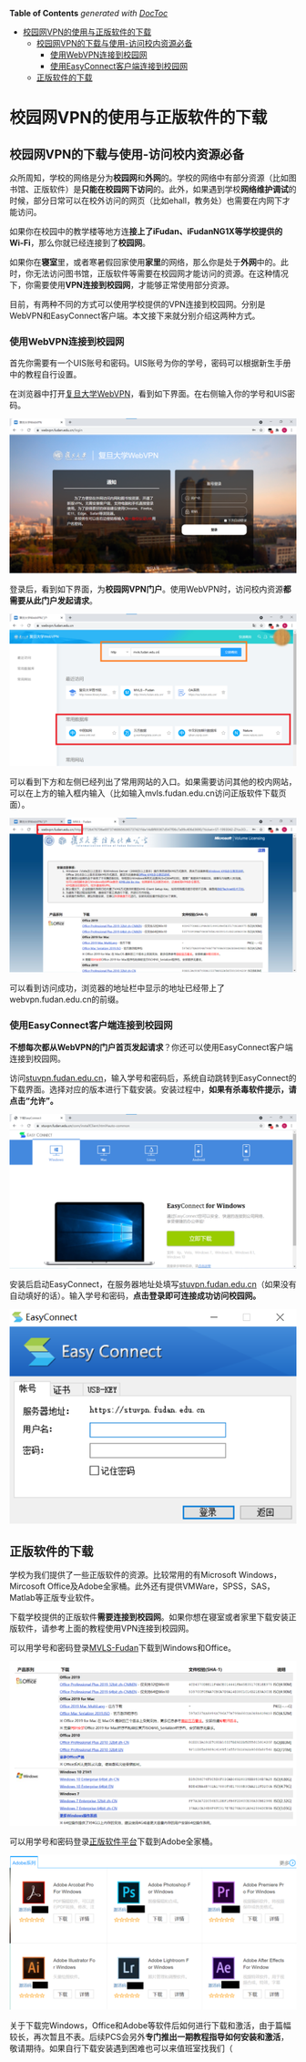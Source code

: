 <!-- START doctoc generated TOC please keep comment here to allow auto update -->
<!-- DON'T EDIT THIS SECTION, INSTEAD RE-RUN doctoc TO UPDATE -->
**Table of Contents**  *generated with [DocToc](https://github.com/thlorenz/doctoc)*

- [校园网VPN的使用与正版软件的下载](#%E6%A0%A1%E5%9B%AD%E7%BD%91vpn%E7%9A%84%E4%BD%BF%E7%94%A8%E4%B8%8E%E6%AD%A3%E7%89%88%E8%BD%AF%E4%BB%B6%E7%9A%84%E4%B8%8B%E8%BD%BD)
  - [校园网VPN的下载与使用-访问校内资源必备](#%E6%A0%A1%E5%9B%AD%E7%BD%91vpn%E7%9A%84%E4%B8%8B%E8%BD%BD%E4%B8%8E%E4%BD%BF%E7%94%A8-%E8%AE%BF%E9%97%AE%E6%A0%A1%E5%86%85%E8%B5%84%E6%BA%90%E5%BF%85%E5%A4%87)
    - [使用WebVPN连接到校园网](#%E4%BD%BF%E7%94%A8webvpn%E8%BF%9E%E6%8E%A5%E5%88%B0%E6%A0%A1%E5%9B%AD%E7%BD%91)
    - [使用EasyConnect客户端连接到校园网](#%E4%BD%BF%E7%94%A8easyconnect%E5%AE%A2%E6%88%B7%E7%AB%AF%E8%BF%9E%E6%8E%A5%E5%88%B0%E6%A0%A1%E5%9B%AD%E7%BD%91)
  - [正版软件的下载](#%E6%AD%A3%E7%89%88%E8%BD%AF%E4%BB%B6%E7%9A%84%E4%B8%8B%E8%BD%BD)

<!-- END doctoc generated TOC please keep comment here to allow auto update -->

# 校园网VPN的使用与正版软件的下载

## 校园网VPN的下载与使用-访问校内资源必备

众所周知，学校的网络是分为**校园网**和**外网**的。学校的网络中有部分资源（比如图书馆、正版软件）是**只能在校园网下访问**的。此外，如果遇到学校**网络维护调试**的时候，部分日常可以在校外访问的网页（比如ehall，教务处）也需要在内网下才能访问。

如果你在校园中的教学楼等地方连**接上了iFudan、iFudanNG1X等学校提供的Wi-Fi**，那么你就已经连接到了**校园网**。

如果你在**寝室**里，或者寒暑假回家使用**家里**的网络，那么你是处于**外网**中的。此时，你无法访问图书馆，正版软件等需要在校园网才能访问的资源。在这种情况下，你需要使用**VPN连接到校园网**，才能够正常使用部分资源。

目前，有两种不同的方式可以使用学校提供的VPN连接到校园网。分别是WebVPN和EasyConnect客户端。本文接下来就分别介绍这两种方式。

### 使用WebVPN连接到校园网

首先你需要有一个UIS账号和密码。UIS账号为你的学号，密码可以根据新生手册中的教程自行设置。

在浏览器中打开[复旦大学WebVPN](https://webvpn.fudan.edu.cn)，看到如下界面。在右侧输入你的学号和UIS密码。

![webvpn_login](./pictures/webvpn_login.png)

登录后，看到如下界面，为**校园网VPN门户**。使用WebVPN时，访问校内资源**都需要从此门户发起请求**。

![webvpn_main](./pictures/webvpn_main.png)

可以看到下方和左侧已经列出了常用网站的入口。如果需要访问其他的校内网站，可以在上方的输入框内输入（比如输入mvls.fudan.edu.cn访问正版软件下载页面）。

![webvpn_success](./pictures/webvpn_success.png)

可以看到访问成功，浏览器的地址栏中显示的地址已经带上了webvpn.fudan.edu.cn的前缀。

### 使用EasyConnect客户端连接到校园网

**不想每次都从WebVPN的门户首页发起请求**？你还可以使用EasyConnect客户端连接到校园网。

访问[stuvpn.fudan.edu.cn]()，输入学号和密码后，系统自动跳转到EasyConnect的下载界面。选择对应的版本进行下载安装。安装过程中，**如果有杀毒软件提示，请点击“允许”。**

![easyconnect_download](./pictures/easyconnect_download.png)

安装后启动EasyConnect，在服务器地址处填写[stuvpn.fudan.edu.cn]()（如果没有自动填好的话）。输入学号和密码，**点击登录即可连接成功访问校园网。**

![easyconnect_login](./pictures/easyconnect_login.png)

## 正版软件的下载

学校为我们提供了一些正版软件的资源。比较常用的有Microsoft Windows，Mircosoft Office及Adobe全家桶。此外还有提供VMWare，SPSS，SAS，Matlab等正版专业软件。

下载学校提供的正版软件**需要连接到校园网**。如果你想在寝室或者家里下载安装正版软件，请参考上面的教程使用VPN连接到校园网。

可以用学号和密码登录[MVLS-Fudan](http://mvls.fudan.edu.cn/)下载到Windows和Office。

[]()![mvls_fudan](./pictures/mvls_fudan.png)

可以用学号和密码登录[正版软件平台](https://zb.fudan.edu.cn/)下载到Adobe全家桶。

![adobe](./pictures/adobe.png)

关于下载完Windows，Office和Adobe等软件后如何进行下载和激活，由于篇幅较长，再次暂且不表。后续PCS会另外**专门推出一期教程指导如何安装和激活**，敬请期待。如果自行下载安装遇到困难也可以来值班室找我们（
